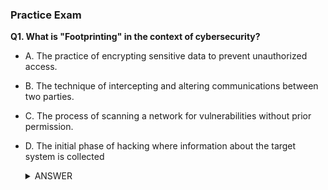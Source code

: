### Practice Exam 

**Q1. What is "Footprinting" in the context of cybersecurity?**
* A. The practice of encrypting sensitive data to prevent unauthorized access.
* B. The technique of intercepting and altering communications between two parties.
* C. The process of scanning a network for vulnerabilities without prior permission.
* D. The initial phase of hacking where information about the target system is collected
    <details>
      <summary>ANSWER</summary>

      
      *D. The initial phase of hacking where information about the target system is collected.*
      
    </details>
